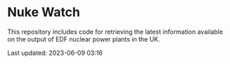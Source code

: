 # Nuke Watch

This repository includes code for retrieving the latest information available on the output of EDF nuclear power plants in the UK.

Last updated: 2023-06-09 03:16